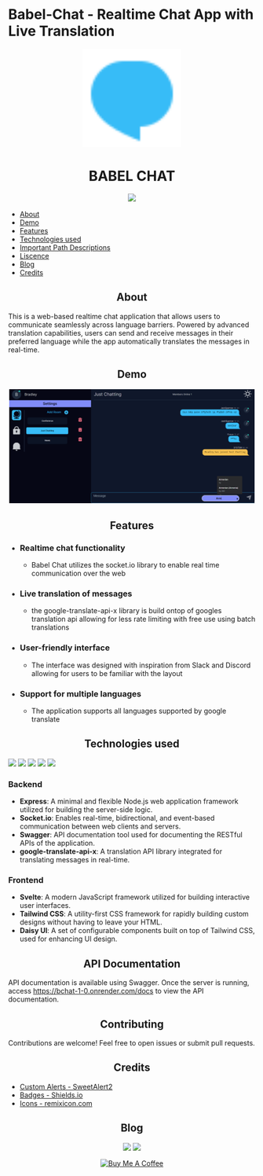 # Babel-Chat - Realtime Chat App with Live Translation

<p align='center'>
<img width='200' src='./resources/chat.svg' />
</p>

<h1 align='center' color='blue'>BABEL CHAT</h1>

<p align="center">
    <a href="https://bchat.bradleygilden.tech">
    <img src="https://img.shields.io/badge/deployed_on_render-black?style=for-the-badge&logo=render&logoColor=white" />
    </a>
</p>

* [About](#about)
* [Demo](#demo)
* [Features](#features)
* [Technologies used](#technologies-used)
* [Important Path Descriptions](#important-path-descriptions)
* [Liscence](#license)
* [Blog](#blog)
* [Credits](#credits)

<div align="center">

## About

</div>

This is a web-based realtime chat application that allows users to communicate seamlessly across language barriers. Powered by advanced translation capabilities, users can send and receive messages in their preferred language while the app automatically translates the messages in real-time.

<div align="center">

## Demo

<a href='https://www.youtube.com/watch?v=j_6HYnIJuzI'>
<img width='500' src='./resources/thumbnail.png'>
</a>

</div>

<div align="center">

## Features

</div>

- ### Realtime chat functionality
  * Babel Chat utilizes the socket.io library to enable real time communication over the web
- ### Live translation of messages
  * the google-translate-api-x library is build ontop of googles translation api allowing for less rate limiting with free use using batch translations
- ### User-friendly interface
  * The interface was designed with inspiration from Slack and Discord allowing for users to be familiar with the layout
- ### Support for multiple languages
  * The application supports all languages supported by google translate

<div align="center">

## Technologies used

</div>

<img src='https://img.shields.io/badge/Svelte-4A4A55?style=for-the-badge&logo=svelte&logoColor=FF3E00'>
<img src='https://img.shields.io/badge/Express.js-404D59?style=for-the-badge'>
<img src='https://img.shields.io/badge/Node.js-43853D?style=for-the-badge&logo=node.js&logoColor=white'>
<img src='https://img.shields.io/badge/JavaScript-F7DF1E?style=for-the-badge&logo=javascript&logoColor=black'>
<img src='https://img.shields.io/badge/Tailwind_CSS-38B2AC?style=for-the-badge&logo=tailwind-css&logoColor=white'>

### Backend

- **Express**: A minimal and flexible Node.js web application framework utilized for building the server-side logic.
- **Socket.io**: Enables real-time, bidirectional, and event-based communication between web clients and servers.
- **Swagger**: API documentation tool used for documenting the RESTful APIs of the application.
- **google-translate-api-x**: A translation API library integrated for translating messages in real-time.

### Frontend

- **Svelte**: A modern JavaScript framework utilized for building interactive user interfaces.
- **Tailwind CSS**: A utility-first CSS framework for rapidly building custom designs without having to leave your HTML.
- **Daisy UI**: A set of configurable components built on top of Tailwind CSS, used for enhancing UI design.

<div align="center">

## API Documentation

</div>

API documentation is available using Swagger. Once the server is running, access <a href='https://bchat-1-0.onrender.com/api'>https://bchat-1-0.onrender.com/docs</a> to view the API documentation.

<div align="center">

## Contributing

</div>

Contributions are welcome! Feel free to open issues or submit pull requests.


<div align="center">

## Credits

</div>

* [Custom Alerts - SweetAlert2](https://sweetalert2.github.io/)
* [Badges - Shields.io](https://shields.io)
* [Icons - remixicon.com](https://remixicon.com)

<div align="center">

## Blog

</div>
<p align="center">
    <img src="https://img.shields.io/badge/hashnode-2962ff?style=for-the-badge&logo=hashnode" />
    <img src="https://img.shields.io/badge/medium-black?style=for-the-badge&logo=medium" />
</p>
<p align="center">
<a href="https://www.buymeacoffee.com/comascript" target="_blank"><img src="https://cdn.buymeacoffee.com/buttons/v2/default-yellow.png" alt="Buy Me A Coffee" style="height: 60px !important;width: 217px !important;" ></a>
</p>
